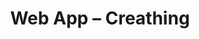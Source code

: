 ---
title: "Web App &ndash; Creathing"
slug : creathing
description: "Een <strong>elektronisch stemsysteem</strong> waarmee mensen kunnen stemmen op bepaaldeverkiezingen of referendums. Aan de hand van een unieke, geanomiseerde code en een wachtwoord kunnen de kiezers, en enkel de kiezers hun eigen keuze opnieuw zien. Een kandidaat kan zich verkiesbaar stellen voor een verkiezing zolang de verkiezing niet gestart is. Het is ook mogelijk om een vraag voor een referendum in te dienen. Na afloop van de verkiezingen of referendums moeten de resultaten zichtbaar zijn.<br><br>
Naast de <strong>mobile web app</strong> moet er ook een <strong>backoffice</strong> gekoppeld worden waarbij de beheerder de referendums en verkiezing kan beheren en zowel vragen als kandidaten weigeren of accepteren.<br><br>
Gemaakt met PHP 7.1 en MySQL 5.7, Laravel 5.4, Vue.js 2.3 en D3.js"
type: intern
members:
    - name : Tine Vancoillie
      major: Multimediaproductie
      minor: New Media Development
      academic-year: 2de jaar
thumbnail:
    url: thumb_400x800.jpg
    alt: ""
    height: 2
    width: 1
    text-color: "84839a"
    background-color: "84839a"
media:
    - url : backoffice.jpg
      type: image
      text: Dashboard van de backoffice.
    - url : backoffice2.jpg
      type: image
      text: Nieuwe kandidaat ingeven
    - url : database.png
      type: image
      text: Databaseschema
created: 15/06/2017
order: 13
---